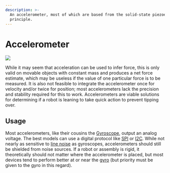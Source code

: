 ```yaml
---
description: >-
  An accelerometer, most of which are based from the solid-state piezoelectric
  principle.
---
```


# Accelerometer

![](https://phabricator.purduesigbots.com/file/data/tolj2gugcwwaa3alvel5/PHID-FILE-v6yde3okscjogvdjcsbi/vex_accelerometer.jpg)

While it may seem that acceleration can be used to infer force, this is only valid on movable objects with constant mass and produces a net force estimate, which may be useless if the value of one particular force is to be measured. It is also not feasible to integrate the accelerometer once for velocity and/or twice for position; most accelerometers lack the precision and stability required for this to work. Accelerometers are viable solutions for determining if a robot is leaning to take quick action to prevent tipping over.

## Usage

Most accelerometers, like their cousins the [Gyroscope](gyroscope.md), output an analog voltage. The best models can use a digital protocol like [SPI](../../spi.md) or [I2C](../../i2c.md). While not nearly as sensitive to [line noise](../../line-noise.md) as gyroscopes, accelerometers should still be shielded from noise sources. If a robot or assembly is rigid, it theoretically should not matter where the accelerometer is placed, but most devices tend to perform better at or near the [gyro](gyroscope.md) \(but priority must be given to the gyro in this regard\).

